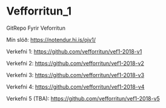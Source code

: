 # Vefforritun_1
GitRepo Fyrir Veforritun

Mín slóð:
https://notendur.hi.is/ojv1/

Verkefni 1:
https://github.com/vefforritun/vef1-2018-v1

Verkefni 2:
https://github.com/vefforritun/vef1-2018-v2

Verkefni 3:
https://github.com/vefforritun/vef1-2018-v3

Verkefni 4:
https://github.com/vefforritun/vef1-2018-v4

Verkefni 5 (TBA):
https://github.com/vefforritun/vef1-2018-v5

